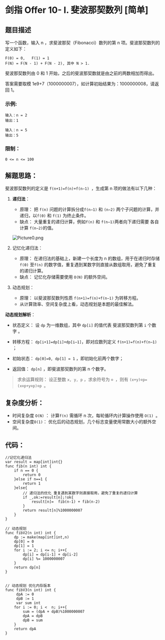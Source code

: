 # 剑指 Offer 10- I. 斐波那契数列 [简单]

## 题目描述

写一个函数，输入 n ，求斐波那契（Fibonacci）数列的第 n 项。斐波那契数列的定义如下：

```
F(0) = 0,   F(1) = 1
F(N) = F(N - 1) + F(N - 2), 其中 N > 1.
```


斐波那契数列由 0 和 1 开始，之后的斐波那契数就是由之前的两数相加而得出。

答案需要取模 1e9+7（1000000007），如计算初始结果为：1000000008，请返回 1。



 

### 示例:

```
输入：n = 2
输出：1

输入：n = 5
输出：5
```

### 限制：

```
0 <= n <= 100
```

## 解题思路：

斐波那契数列的定义是 `f(n+1)=f(n)+f(n−1) `，生成第 n 项的做法有以下几种：

1. **递归法**：

   - 原理： 把 `f(n)` 问题的计算拆分成`f(n−1)` 和 `(n−2)` 两个子问题的计算，并递归，以`f(0)` 和 `f(1)` 为终止条件。
   - 缺点： 大量重复的递归计算，例如`f(n)` 和 `f(n−1)`两者向下递归需要 各自计算 `f(n−2)`的值。

   ![Picture0.png](http://cdn.xiaot123.com/blog/2021-04/25e913ab8d7a22bb017669e4a097cf51d10861f365002f2d8556ee7a64464cd8-Picture0.png-blog)

2. 记忆化递归法：

   - 原理： 在递归法的基础上，新建一个长度为 n 的数组，用于在递归时存储`f(0)` 至`f(n)` 的数字值，重复遇到某数字则直接从数组取用，避免了重复的递归计算。
   - 缺点： 记忆化存储需要使用 `O(N)` 的额外空间。

3. 动态规划：

   - 原理： 以斐波那契数列性质 `f(n+1)=f(n)+f(n−1)` 为转移方程。
   - 从计算效率、空间复杂度上看，动态规划是本题的最佳解法。

**动态规划解析**：

- 状态定义： 设 `dp` 为一维数组，其中 `dp[i]` 的值代表 斐波那契数列第 `i` 个数字 。

- 转移方程： `dp[i+1]=dp[i]+dp[i−1]`，即对应数列定义 `f(n+1)=f(n)+f(n−1)` ；

- 初始状态： `dp[0]=0, dp[1] = 1` ，即初始化前两个数字；

- 返回值： `dp[n]` ，即斐波那契数列的第 n 个数字。

  

> 求余运算规则： 设正整数 `x, y, p` ，求余符号为 `⊙ `，则有 `(x+y)⊙p=(x⊙p+y⊙p)⊙p `。
>




## 复杂度分析：

- 时间复杂度 `O(N)` ： 计算`f(n)` 需循环 n 次，每轮循环内计算操作使用 `O(1) `。
- 空间复杂度`O(1)`： 优化后的动态规划，几个标志变量使用常数大小的额外空间。



## 代码：

```
//记忆化递归法
var result = map[int]int{}
func fib(n int) int {
	if n == 0 {
		return 0
	}else if n==1 {
		return 1
	}else{
		// 递归法的优化 重复遇到某数字则直接取用，避免了重复的递归计算
		if _,ok:=result[n];!ok{
			result[n]=  fib(n-1) + fib(n-2)
		}
		return result[n]%1000000007
	}
}

// 动态规划
func fibV2(n int) int {
	dp := make(map[int]int,n)
	dp[0] = 0
	dp[1] = 1
	for i := 2; i <= n; i++{
		dp[i] = dp[i-1] + dp[i-2]
		dp[i] %= 1000000007
	}
	return dp[n]
}


// 动态规划 优化内存版本
func fibV3(n int) int {
	 dpA := 0
	 dpB := 1
	 var sum int
	for i := 0; i <  n; i++{
		sum = (dpA + dpB)%1000000007
		dpA = dpB
		dpB = sum
	}
	return dpA
}
```

